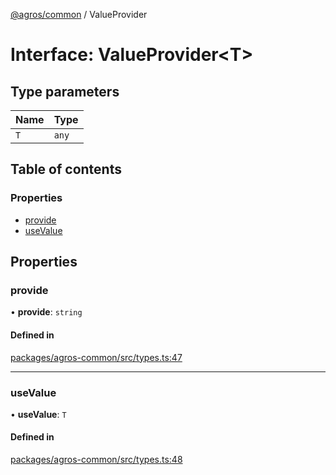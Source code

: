 [@agros/common](../index.md) / ValueProvider

# Interface: ValueProvider<T\>

## Type parameters

| Name | Type |
| :------ | :------ |
| `T` | `any` |

## Table of contents

### Properties

- [provide](ValueProvider.md#provide)
- [useValue](ValueProvider.md#usevalue)

## Properties

### <a id="provide" name="provide"></a> provide

• **provide**: `string`

#### Defined in

[packages/agros-common/src/types.ts:47](https://github.com/agrosjs/agros/blob/f7aa4e9/packages/agros-common/src/types.ts#L47)

___

### <a id="usevalue" name="usevalue"></a> useValue

• **useValue**: `T`

#### Defined in

[packages/agros-common/src/types.ts:48](https://github.com/agrosjs/agros/blob/f7aa4e9/packages/agros-common/src/types.ts#L48)
